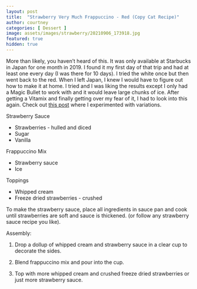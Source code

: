 ```yaml
---
layout: post
title:  "Strawberry Very Much Frappuccino - Red (Copy Cat Recipe)"
author: courtney
categories: [ Dessert ]
image: assets/images/strawberry/20210906_173918.jpg
featured: true
hidden: true
---
```


More than likely, you haven’t heard of this. It was only available at Starbucks in Japan for one month in 2019. I found it my first day of that trip and had at least one every day (I was there for 10 days). I tried the white once but then went back to the red. When I left Japan, I knew I would have to figure out how to make it at home. I tried and I was liking the results except I only had a Magic Bullet to work with and it would leave large chunks of ice. After getting a Vitamix and finally getting over my fear of it, I had to look into this again. Check out [this post](2021_10_19_StrawberrySauceBattle.md) where I experimented with variations. 

Strawberry Sauce
- Strawberries - hulled and diced
- Sugar
- Vanilla

Frappuccino Mix
- Strawberry sauce
- Ice

Toppings
- Whipped cream
- Freeze dried strawberries - crushed

To make the strawberry sauce, place all ingredients in sauce pan and cook until strawberries are soft and sauce is thickened. (or follow any strawberry sauce recipe you like).

Assembly:

1. Drop a dollup of whipped cream and strawberry sauce in a clear cup to decorate the sides.

2. Blend frappuccino mix and pour into the cup.

3. Top with more whipped cream and crushed freeze dried strawberries or just more strawberry sauce.
